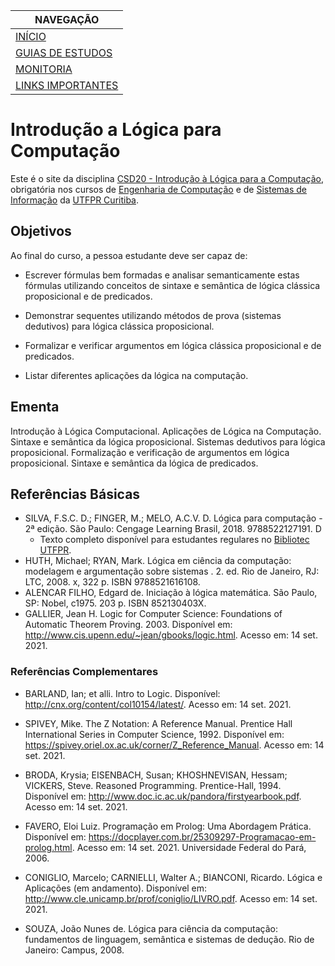 |  NAVEGAÇÃO 	|
|---	        |
|  [INÍCIO]() 	        |
|  [GUIAS DE ESTUDOS](guia-de-estudos/) 	        |
|  [MONITORIA](monitoria/)	        |
|  [LINKS IMPORTANTES](links-importantes/) 	        |


# Introdução a Lógica para Computação 

Este é o site da disciplina [CSD20 - Introdução à Lógica para a Computação](https://logicaparacomputacao.github.io/), obrigatória nos cursos de [Engenharia de Computação](http://www.utfpr.edu.br/cursos/graduacao/bacharelado/engenharia-da-computacao) e de [Sistemas de Informação](https://portal.utfpr.edu.br/cursos/graduacao/bacharelado/sistemas-de-informacao) da [UTFPR Curitiba](http://www.utfpr.edu.br/campus/curitiba). 



## Objetivos

Ao final do curso, a pessoa estudante deve ser capaz de:

 - Escrever fórmulas bem formadas e analisar semanticamente estas fórmulas utilizando conceitos de sintaxe e semântica de lógica clássica proposicional e de predicados.

 - Demonstrar sequentes utilizando métodos de prova (sistemas dedutivos) para lógica clássica proposicional.

 - Formalizar e verificar argumentos em lógica clássica proposicional e de predicados.

 - Listar diferentes aplicações da lógica na computação.


## Ementa

Introdução à Lógica Computacional. Aplicações de Lógica na Computação. Sintaxe e semântica da lógica proposicional. Sistemas dedutivos para lógica proposicional. Formalização e verificação de argumentos em lógica proposicional. Sintaxe e semântica da lógica de predicados.

## Referências Básicas

 - SILVA, F.S.C. D.; FINGER, M.; MELO, A.C.V. D. Lógica para computação - 2ª edição. São Paulo: Cengage Learning Brasil, 2018. 9788522127191. D
    - Texto completo disponível para estudantes regulares no [Bibliotec UTFPR](https://portal.utfpr.edu.br/biblioteca/bibliotec). 
 -  HUTH, Michael; RYAN, Mark. Lógica em ciência da computação: modelagem e argumentação sobre sistemas . 2. ed. Rio de Janeiro, RJ: LTC, 2008. x, 322 p. ISBN 9788521616108.
 -  ALENCAR FILHO, Edgard de. Iniciação à lógica matemática. São Paulo, SP: Nobel, c1975. 203 p. ISBN 852130403X.
 - GALLIER, Jean H. Logic for Computer Science: Foundations of Automatic Theorem Proving. 2003. Disponível em: <http://www.cis.upenn.edu/~jean/gbooks/logic.html>. Acesso em: 14 set. 2021.

### Referências Complementares
 * BARLAND, Ian; et alli. Intro to Logic. Disponível: <http://cnx.org/content/col10154/latest/>. Acesso em: 14 set. 2021.

  * SPIVEY, Mike. The Z Notation: A Reference Manual. Prentice Hall International Series in Computer Science, 1992. Disponível em: <https://spivey.oriel.ox.ac.uk/corner/Z_Reference_Manual>. Acesso em: 14 set. 2021.

  * BRODA, Krysia; EISENBACH, Susan; KHOSHNEVISAN, Hessam; VICKERS, Steve. Reasoned Programming. Prentice-Hall, 1994. Disponível em: <http://www.doc.ic.ac.uk/pandora/firstyearbook.pdf>. Acesso em: 14 set. 2021.

  * FAVERO, Eloi Luiz. Programação em Prolog: Uma Abordagem Prática. Disponível em: <https://docplayer.com.br/25309297-Programacao-em-prolog.html>. Acesso em: 14 set. 2021. Universidade Federal do Pará, 2006.

  * CONIGLIO, Marcelo; CARNIELLI, Walter A.; BIANCONI, Ricardo. Lógica e Aplicações (em andamento). Disponível em: <http://www.cle.unicamp.br/prof/coniglio/LIVRO.pdf>. Acesso em: 14 set. 2021.
  
  * SOUZA, João Nunes de. Lógica para ciência da computação: fundamentos de linguagem, semântica e sistemas de dedução. Rio de Janeiro: Campus, 2008. 
